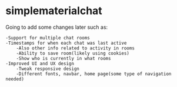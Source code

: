 # simplematerialchat

Going to add some changes later such as:

	-Support for multiple chat rooms
	-Timestamps for when each chat was last active
		-Also other info related to activity in rooms
		-Ability to save room(likely using cookies)
		-Show who is currently in what rooms
	-Improved UI and UX design
		-Tweak responsive design
		-Different fonts, navbar, home page(some type of navigation needed)
		
